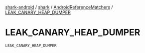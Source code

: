 [shark-android](../../index.md) / [shark](../index.md) / [AndroidReferenceMatchers](index.md) / [LEAK_CANARY_HEAP_DUMPER](./-l-e-a-k_-c-a-n-a-r-y_-h-e-a-p_-d-u-m-p-e-r.md)

# LEAK_CANARY_HEAP_DUMPER

`LEAK_CANARY_HEAP_DUMPER`